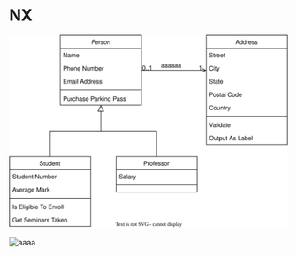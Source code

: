 # NX


![test from dra](https://github.com/lizhihome/NX/blob/main/test.drawio.svg)

![aaaa](https://github.com/lizhihome/NX/blob/main/test.drawio)
